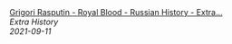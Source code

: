 <!--2024-07-21 00:21:39-->
<div class="yb">
  <a class="nodecor" href="/posts.html?istoriya/grigori_rasputin_-_royal_blood_-_russian_history_-_extra_history_-_part_2">
    <img class="preview" data-videoid="_PQjCZ9Hc2E" src="https://i.ytimg.com/vi/_PQjCZ9Hc2E/hqdefault.jpg" align="middle" alt="">
  </a>
  <div class="inlbl text">
    <a class="nodecor" href="/posts.html?istoriya/grigori_rasputin_-_royal_blood_-_russian_history_-_extra_history_-_part_2">Grigori Rasputin - Royal Blood - Russian History - Extra...</a><br>
    <i class="smaller2">Extra History</i><br>
    <i class="smaller3">2021-09-11</i>
  </div>
</div>
